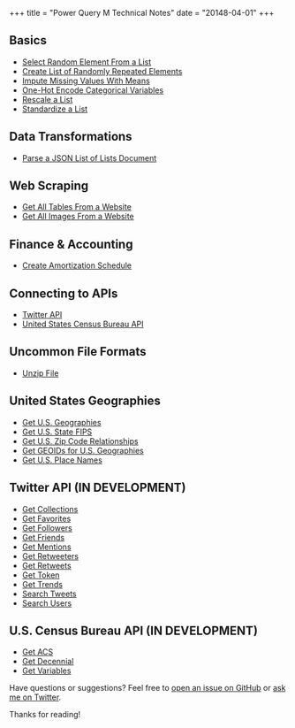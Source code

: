 +++
title = "Power Query M Technical Notes"
date = "20148-04-01"
+++

## Basics
+ [Select Random Element From a List](select-random-element-from-a-list/)
+ [Create List of Randomly Repeated Elements](create-list-of-randomly-repeated-elements/)
+ [Impute Missing Values With Means](impute-missing-values-with-means/)
+ [One-Hot Encode Categorical Variables](one-hot-encode-categorical-variables/)
+ [Rescale a List](rescale-a-list/)
+ [Standardize a List](standardize-a-list/)

## Data Transformations
+ [Parse a JSON List of Lists Document](parse-a-json-list-of-lists-document/)

## Web Scraping
+ [Get All Tables From a Website](get-all-tables-from-a-website/)
+ [Get All Images From a Website](get-all-images-from-a-website/)

## Finance & Accounting
+ [Create Amortization Schedule](create-amortization-schedule/)

## Connecting to APIs
+ [Twitter API](connect-to-twitter-api/)
+ [United States Census Bureau API](connect-to-us-census-api/)

## Uncommon File Formats
+ [Unzip File](unzip-file/)

## United States Geographies
+ [Get U.S. Geographies](get-us-geographies/)
+ [Get U.S. State FIPS](get-us-state-fips/)
+ [Get U.S. Zip Code Relationships](get-us-zip-relationships/)
+ [Get GEOIDs for U.S. Geographies](get-us-geoids/)
+ [Get U.S. Place Names](get-us-places)

## Twitter API (IN DEVELOPMENT)
+ [Get Collections](twitter/get-collections/)
+ [Get Favorites](twitter/get-favorites/)
+ [Get Followers](twitter/get-followers/)
+ [Get Friends](twitter/get-friends/)
+ [Get Mentions](twitter/get-mentions/)
+ [Get Retweeters](twitter/get-retweeters/)
+ [Get Retweets](twitter/get-retweets/)
+ [Get Token](twitter/get-token/)
+ [Get Trends](twitter/get-trends/)
+ [Search Tweets](twitter/get-tweets/)
+ [Search Users](twitter/get-users/)

## U.S. Census Bureau API (IN DEVELOPMENT)
+ [Get ACS](census/get-acs/)
+ [Get Decennial](census/get-decennial/)
+ [Get Variables](census/get-variables/)

Have questions or suggestions? Feel free to [open an issue on GitHub](https://github.com/tonmcg/) or [ask me on Twitter](https://twitter.com/tonmcg).

Thanks for reading!
